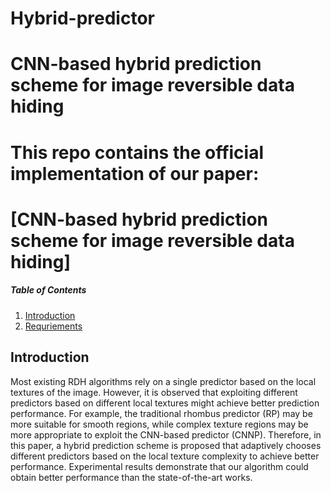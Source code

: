 # Hybrid-predictor
# CNN-based hybrid prediction scheme for image reversible data hiding
# This repo contains the official implementation of our paper:
# [**CNN-based hybrid prediction scheme for image reversible data hiding**]
##### Table of Contents  
1. [Introduction](#Introduction)  
2. [Requriements](#Requriements)
## Introduction
Most existing RDH algorithms rely on a single predictor based on the local textures of the image. However, it is observed that exploiting different predictors based on different local textures might achieve better prediction performance. For example, the traditional rhombus predictor (RP) may be more suitable for smooth regions, while complex texture regions may be more appropriate to exploit the CNN-based predictor (CNNP). Therefore, in this paper, a hybrid prediction scheme is proposed that adaptively chooses different predictors based on the local texture complexity to achieve better performance. Experimental results demonstrate that our algorithm could obtain better performance than the state-of-the-art works.
